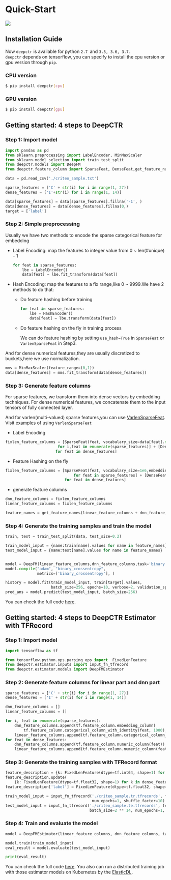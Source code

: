 # Quick-Start
[![](https://pai-public-data.oss-cn-beijing.aliyuncs.com/EN-pai-dsw.svg)](https://dsw-dev.data.aliyun.com/#/?fileUrl=https://pai-public-data.oss-cn-beijing.aliyuncs.com/deep-ctr/Getting-started-4-steps-to-DeepCTR.ipynb&fileName=Getting-started-4-steps-to-DeepCTR.ipynb)
## Installation Guide
Now `deepctr` is available for python `2.7 `and `3.5, 3.6, 3.7`.  
`deepctr` depends on tensorflow, you can specify to install the cpu version or gpu version through `pip`.

### CPU version

```bash
$ pip install deepctr[cpu]
```
### GPU version

```bash
$ pip install deepctr[gpu]
```
## Getting started: 4 steps to DeepCTR


### Step 1: Import model


```python
import pandas as pd
from sklearn.preprocessing import LabelEncoder, MinMaxScaler
from sklearn.model_selection import train_test_split
from deepctr.models import DeepFM
from deepctr.feature_column import SparseFeat, DenseFeat,get_feature_names

data = pd.read_csv('./criteo_sample.txt')

sparse_features = ['C' + str(i) for i in range(1, 27)]
dense_features = ['I'+str(i) for i in range(1, 14)]

data[sparse_features] = data[sparse_features].fillna('-1', )
data[dense_features] = data[dense_features].fillna(0,)
target = ['label']
```
    


### Step 2: Simple preprocessing


Usually we have two methods to encode the sparse categorical feature for embedding

- Label Encoding: map the features to integer value from 0 ~ len(#unique) - 1
  ```python
  for feat in sparse_features:
      lbe = LabelEncoder()
      data[feat] = lbe.fit_transform(data[feat])
  ```
- Hash Encoding: map the features to a fix range,like 0 ~ 9999.We have 2 methods to do that:
  - Do feature hashing before training
    ```python
    for feat in sparse_features:
        lbe = HashEncoder()
        data[feat] = lbe.transform(data[feat])
    ```
  - Do feature hashing on the fly in training process 

    We can do feature hashing by setting `use_hash=True` in `SparseFeat` or `VarlenSparseFeat` in Step3.


And for dense numerical features,they are usually  discretized to buckets,here we use normalization.

```python
mms = MinMaxScaler(feature_range=(0,1))
data[dense_features] = mms.fit_transform(data[dense_features])
```


### Step 3: Generate feature columns

For sparse features, we transform them into dense vectors by embedding techniques.
For dense numerical features, we concatenate them to the input tensors of fully connected layer. 

And for varlen(multi-valued) sparse features,you can use [VarlenSparseFeat](./Features.html#varlensparsefeat).  Visit [examples](./Examples.html#multi-value-input-movielens) of using `VarlenSparseFeat`

- Label Encoding
```python
fixlen_feature_columns = [SparseFeat(feat, vocabulary_size=data[feat].max() + 1,embedding_dim=4)
                       for i,feat in enumerate(sparse_features)] + [DenseFeat(feat, 1,)
                      for feat in dense_features]

```
- Feature Hashing on the fly
```python
fixlen_feature_columns = [SparseFeat(feat, vocabulary_size=1e6,embedding_dim=4, use_hash=True, dtype='string')  # the input is string
                              for feat in sparse_features] + [DenseFeat(feat, 1, )
                          for feat in dense_features]
```
- generate feature columns
```python
dnn_feature_columns = fixlen_feature_columns
linear_feature_columns = fixlen_feature_columns

feature_names = get_feature_names(linear_feature_columns + dnn_feature_columns)

```
### Step 4: Generate the training samples and train the model

```python
train, test = train_test_split(data, test_size=0.2)

train_model_input = {name:train[name].values for name in feature_names}
test_model_input = {name:test[name].values for name in feature_names}


model = DeepFM(linear_feature_columns,dnn_feature_columns,task='binary')
model.compile("adam", "binary_crossentropy",
              metrics=['binary_crossentropy'], )

history = model.fit(train_model_input, train[target].values,
                    batch_size=256, epochs=10, verbose=2, validation_split=0.2, )
pred_ans = model.predict(test_model_input, batch_size=256)

```
You can check the full code [here](./Examples.html#classification-criteo).



## Getting started: 4 steps to DeepCTR Estimator with TFRecord

### Step 1: Import model

```python
import tensorflow as tf

from tensorflow.python.ops.parsing_ops import  FixedLenFeature
from deepctr.estimator.inputs import input_fn_tfrecord
from deepctr.estimator.models import DeepFMEstimator

```

### Step 2: Generate feature columns for linear part and dnn part

```python
sparse_features = ['C' + str(i) for i in range(1, 27)]
dense_features = ['I' + str(i) for i in range(1, 14)]

dnn_feature_columns = []
linear_feature_columns = []

for i, feat in enumerate(sparse_features):
    dnn_feature_columns.append(tf.feature_column.embedding_column(
        tf.feature_column.categorical_column_with_identity(feat, 1000), 4))
    linear_feature_columns.append(tf.feature_column.categorical_column_with_identity(feat, 1000))
for feat in dense_features:
    dnn_feature_columns.append(tf.feature_column.numeric_column(feat))
    linear_feature_columns.append(tf.feature_column.numeric_column(feat))

```
### Step 3: Generate the training samples with TFRecord format

```python
feature_description = {k: FixedLenFeature(dtype=tf.int64, shape=1) for k in sparse_features}
feature_description.update(
    {k: FixedLenFeature(dtype=tf.float32, shape=1) for k in dense_features})
feature_description['label'] = FixedLenFeature(dtype=tf.float32, shape=1)

train_model_input = input_fn_tfrecord('./criteo_sample.tr.tfrecords', feature_description, 'label', batch_size=256,
                                      num_epochs=1, shuffle_factor=10)
test_model_input = input_fn_tfrecord('./criteo_sample.te.tfrecords', feature_description, 'label',
                                     batch_size=2 ** 14, num_epochs=1, shuffle_factor=0)
```

### Step 4: Train and evaluate the model

```python
model = DeepFMEstimator(linear_feature_columns, dnn_feature_columns, task='binary')

model.train(train_model_input)
eval_result = model.evaluate(test_model_input)

print(eval_result)
```

You can check the full code [here](./Examples.html#estimator-with-tfrecord-classification-criteo).
You also can run a distributed training job with those estimator models on Kubernetes by the [ElasticDL](./distributed_estimator_on_k8s.html).
